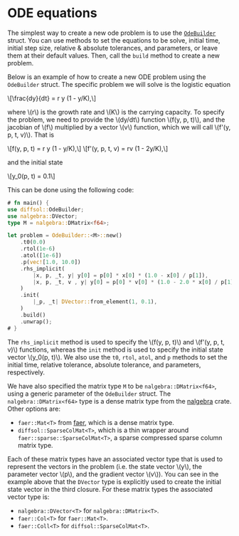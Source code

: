 # ODE equations

The simplest way to create a new ode problem is to use the [`OdeBuilder`](https://docs.rs/diffsol/latest/diffsol/ode_solver/builder/struct.OdeBuilder.html) struct. 
You can use methods to set the equations to be solve, initial time, initial step size, relative & absolute tolerances, and parameters, or leave them at their default values.
Then, call the `build` method to create a new problem.

Below is an example of how to create a new ODE problem using the `OdeBuilder` struct. 
The specific problem we will solve is the logistic equation 

\\[\frac{dy}{dt} = r y (1 - y/K),\\] 

where \\(r\\) is the growth rate and \\(K\\) is the carrying capacity. 
To specify the problem, we need to provide the \\(dy/dt\\) function \\(f(y, p, t)\\), 
and the jacobian of \\(f\\) multiplied by a vector \\(v\\) function, which we will call \\(f'(y, p, t, v)\\). That is

\\[f(y, p, t) = r y (1 - y/K),\\]
\\[f'(y, p, t, v) = rv (1 - 2y/K),\\]

and the initial state 

\\[y_0(p, t) = 0.1\\]

This can be done using the following code:

```rust
# fn main() {
use diffsol::OdeBuilder;
use nalgebra::DVector;
type M = nalgebra::DMatrix<f64>;

let problem = OdeBuilder::<M>::new()
    .t0(0.0)
    .rtol(1e-6)
    .atol([1e-6])
    .p(vec![1.0, 10.0])
    .rhs_implicit(
        |x, p, _t, y| y[0] = p[0] * x[0] * (1.0 - x[0] / p[1]),
        |x, p, _t, v , y| y[0] = p[0] * v[0] * (1.0 - 2.0 * x[0] / p[1]),
    )
    .init(
        |_p, _t| DVector::from_element(1, 0.1),
    )
    .build()
    .unwrap();
# }
```

The `rhs_implicit` method is used to specify the \\(f(y, p, t)\\) and \\(f'(y, p, t, v)\\) functions, whereas the `init` method is used to specify the initial state vector \\(y_0(p, t)\\).
We also use the `t0`, `rtol`, `atol`, and `p` methods to set the initial time, relative tolerance, absolute tolerance, and parameters, respectively. 

We have also specified the matrix type `M` to be `nalgebra::DMatrix<f64>`, using a generic parameter of the `OdeBuilder` struct.
The `nalgebra::DMatrix<f64>` type is a dense matrix type from the [nalgebra](https://nalgebra.org) crate. Other options are:
- `faer::Mat<T>` from [faer](https://github.com/sarah-ek/faer-rs), which is a dense matrix type.
- `diffsol::SparseColMat<T>`, which is a thin wrapper around `faer::sparse::SparseColMat<T>`, a sparse compressed sparse column matrix type.
    
Each of these matrix types have an associated vector type that is used to represent the vectors in the problem (i.e. the state vector \\(y\\), the parameter vector \\(p\\), and the gradient vector \\(v\\)).
You can see in the example above that the `DVector` type is explicitly used to create the initial state vector in the third closure.
For these matrix types the associated vector type is:
- `nalgebra::DVector<T>` for `nalgebra::DMatrix<T>`.
- `faer::Col<T>` for `faer::Mat<T>`.
- `faer::Coll<T>` for `diffsol::SparseColMat<T>`.
